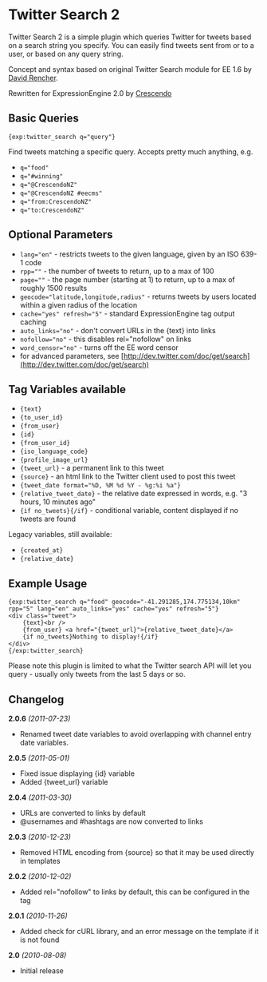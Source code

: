 Twitter Search 2
================

Twitter Search 2 is a simple plugin which queries Twitter for tweets based on a search string
you specify. You can easily find tweets sent from or to a user, or based on any query string.

Concept and syntax based on original Twitter Search module for EE 1.6 by [David Rencher](http://www.lumis.com/).

Rewritten for ExpressionEngine 2.0 by [Crescendo](http://crescendo.net.nz/)

Basic Queries
-------------

	{exp:twitter_search q="query"}

Find tweets matching a specific query. Accepts pretty much anything, e.g.

* `q="food"`
* `q="#winning"`
* `q="@CrescendoNZ"`
* `q="@CrescendoNZ #eecms"`
* `q="from:CrescendoNZ"`
* `q="to:CrescendoNZ"`

Optional Parameters
-------------------

* `lang="en"` - restricts tweets to the given language, given by an ISO 639-1 code
* `rpp=""` - the number of tweets to return, up to a max of 100
* `page=""` - the page number (starting at 1) to return, up to a max of roughly 1500 results
* `geocode="latitude,longitude,radius"` - returns tweets by users located within a given radius of the location
* `cache="yes" refresh="5"` - standard ExpressionEngine tag output caching
* `auto_links="no"` - don't convert URLs in the {text} into links
* `nofollow="no"` - this disables rel="nofollow" on links
* `word_censor="no"` - turns off the EE word censor
* for advanced parameters, see [http://dev.twitter.com/doc/get/search](http://dev.twitter.com/doc/get/search)

Tag Variables available
-----------------------

* `{text}`
* `{to_user_id}`
* `{from_user}`
* `{id}`
* `{from_user_id}`
* `{iso_language_code}`
* `{profile_image_url}`
* `{tweet_url}` - a permanent link to this tweet
* `{source}` - an html link to the Twitter client used to post this tweet
* `{tweet_date format="%D, %M %d %Y - %g:%i %a"}`
* `{relative_tweet_date}` - the relative date expressed in words, e.g. "3 hours, 10 minutes ago"
* `{if no_tweets}{/if}` - conditional variable, content displayed if no tweets are found

Legacy variables, still available:

* `{created_at}`
* `{relative_date}`

Example Usage
-------------

	{exp:twitter_search q="food" geocode="-41.291285,174.775134,10km" rpp="5" lang="en" auto_links="yes" cache="yes" refresh="5"}
	<div class="tweet">
		{text}<br />
		{from_user} <a href="{tweet_url}">{relative_tweet_date}</a>
		{if no_tweets}Nothing to display!{/if}
	</div>
	{/exp:twitter_search}

Please note this plugin is limited to what the Twitter search API will let you query - usually
only tweets from the last 5 days or so.

Changelog
---------

**2.0.6** *(2011-07-23)*

* Renamed tweet date variables to avoid overlapping with channel entry date variables.

**2.0.5** *(2011-05-01)*

* Fixed issue displaying {id} variable
* Added {tweet_url} variable

**2.0.4** *(2011-03-30)*

* URLs are converted to links by default
* @usernames and #hashtags are now converted to links

**2.0.3** *(2010-12-23)*

* Removed HTML encoding from {source} so that it may be used directly in templates

**2.0.2** *(2010-12-02)*

* Added rel="nofollow" to links by default, this can be configured in the tag

**2.0.1** *(2010-11-26)*

* Added check for cURL library, and an error message on the template if it is not found

**2.0** *(2010-08-08)*

* Initial release